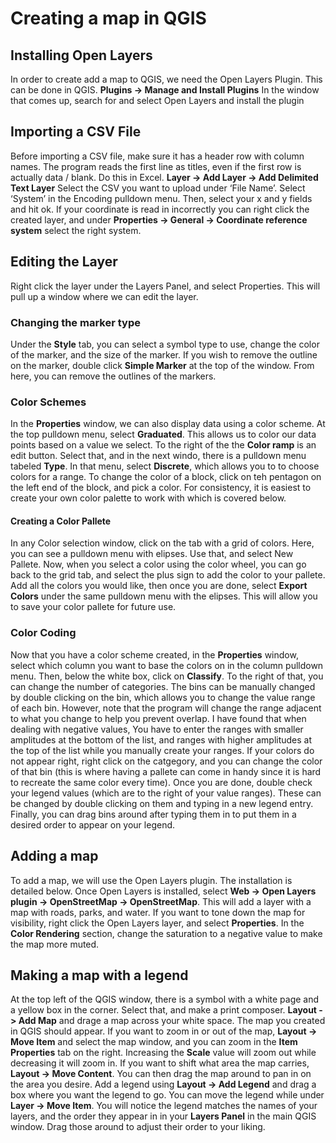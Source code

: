 # Creating a map in QGIS

## Installing Open Layers
In order to create add a map to QGIS, we need the Open Layers Plugin.
This can be done in QGIS.  **Plugins -> Manage and Install Plugins**
In the window that comes up, search for and select Open Layers and install the plugin

## Importing a CSV File
Before importing a CSV file, make sure it has a header row with column names.  The program reads the first line as titles, even if the first row is actually data / blank.  Do this in Excel.
**Layer -> Add Layer -> Add Delimited Text Layer**
Select the CSV you want to upload under ‘File Name’.  Select ‘System’ in the Encoding pulldown menu.  Then, select your x and y fields and hit ok.  If your coordinate is read in incorrectly you can right click the created layer, and under **Properties -> General -> Coordinate reference system** select the right system.

## Editing the Layer
Right click the layer under the Layers Panel, and select Properties.  This will pull up a window where we can edit the layer.

### Changing the marker type
Under the **Style** tab, you can select a symbol type to use, change the color of the marker, and the size of the marker.  If you wish to remove the outline on the marker, double click **Simple Marker** at the top of the window.  From here, you can remove the outlines of the markers.

### Color Schemes
In the **Properties** window, we can also display data using a color scheme.  At the top pulldown menu, select **Graduated**.  This allows us to color our data points based on a value we select.  To the right of the the **Color ramp** is an edit button.  Select that, and in the next windo, there is a pulldown menu tabeled **Type**.  In that menu, select **Discrete**, which allows you to to choose colors for a range.  To change the color of a block, click on teh pentagon on the left end of the block, and pick a color.  For consistency, it is easiest to create your own color palette to work with which is covered below.

#### Creating a Color Pallete
In any Color selection window, click on the tab with a grid of colors.  Here, you can see a pulldown menu with elipses.  Use that, and select New Pallete.  Now, when you select a  color using the color wheel, you can go back to the grid tab, and select the plus sign to add the color to your pallete.  Add all the colors you would like, then once you are done, select **Export Colors** under the same pulldown menu with the elipses.  This will allow you to save your color pallete for future use.

### Color Coding
Now that you have a color scheme created, in the **Properties** window, select which column you want to base the colors on in the column pulldown menu.  Then, below the white box, click on **Classify**.  To the right of that, you can change the number of categories.  The bins can be manually changed by double clicking on the bin, which allows you to change the value range of each bin.  However, note that the program will change the range adjacent to what you change to help you prevent overlap.  I have found that when dealing with negative values, You have to enter the ranges with smaller amplitudes at the bottom of the list, and ranges with higher amplitudes at the top of the list while you manually create your ranges.  If your colors do not appear right, right click on the catgegory, and you can change the color of that bin (this is where having a pallete can come in handy since it is hard to recreate the same color every time).  Once you are done, double check your legend values (which are to the right of your value ranges).  These can be changed by double clicking on them and typing in a new legend entry.  Finally, you can drag bins around after typing them in to put them in a desired order to appear on your legend.

## Adding a map
To add a map, we will use the Open Layers plugin.  The installation is detailed below.  Once Open Layers is installed, select **Web -> Open Layers plugin -> OpenStreetMap -> OpenStreetMap**.  This will add a layer with a map with roads, parks, and water.  If you want to tone down the map for visibility, right click the Open Layers layer, and select **Properties**.  In the **Color Rendering** section, change the saturation to a negative value to make the map more muted.

## Making a map with a legend
At the top left of the QGIS window, there is a symbol with a white page and a yellow box in the corner.  Select that, and make a print composer.  **Layout -> Add Map** and drage a map across your white space.  The map you created in QGIS should appear.  If you want to zoom in or out of the map, **Layout -> Move Item** and select the map window, and you can zoom in the **Item Properties** tab on the right.  Increasing the **Scale** value will zoom out while decreasing it will zoom in.  If you want to shift what area the map carries, **Layout -> Move Content**.  You can then drag the map around to pan in on the area you desire.  Add a legend using **Layout -> Add Legend** and drag a box where you want the legend to go.  You can move the legend while under **Layer -> Move Item**.  You will notice the legend matches the names of your layers, and the order they appear in in your **Layers Panel** in the main QGIS window.  Drag those around to adjust their order to your liking.
